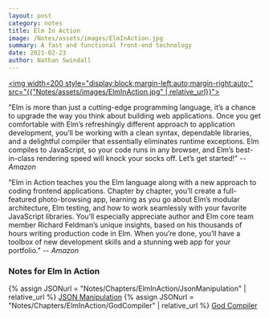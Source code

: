 ```yaml
---
layout: post
category: notes
title: Elm In Action
image: /Notes/assets/images/ElmInAction.jpg
summary: A fast and functional front-end technology
date: 2021-02-23
author: Nathan Swindall
---
```



<a href="https://www.manning.com/books/elm-in-action?utm_source=Swindeasy&utm_medium=affiliate&utm_campaign=book_rfeldman_elm_4_14_20&utm_content=number2&a_aid=Swindeasy&a_bid=a11d59e7"><img width=200 style="display:block;margin-left:auto;margin-right:auto;" src="{{"Notes/assets/images/ElmInAction.jpg" | relative_url}}"></a>



"Elm is more than just a cutting-edge programming language, it’s a chance to upgrade the way you think about building web applications. Once you get comfortable with Elm’s refreshingly different approach to application development, you’ll be working with a clean syntax, dependable libraries, and a delightful compiler that essentially eliminates runtime exceptions. Elm compiles to JavaScript, so your code runs in any browser, and Elm’s best-in-class rendering speed will knock your socks off. Let’s get started!"
                                                                                                                                                    -- *Amazon*

"Elm in Action teaches you the Elm language along with a new approach to coding frontend applications. Chapter by chapter, you’ll create a full-featured photo-browsing app, learning as you go about Elm’s modular architecture, Elm testing, and how to work seamlessly with your favorite JavaScript libraries. You’ll especially appreciate author and Elm core team member Richard Feldman’s unique insights, based on his thousands of hours writing production code in Elm. When you’re done, you’ll have a toolbox of new development skills and a stunning web app for your portfolio." -- *Amazon*



### **Notes for Elm In Action**

{% assign JSONurl = "Notes/Chapters/ElmInAction/JsonManipulation" | relative_url %} 
<a href="{{JSONurl}}">JSON Manipulation</a>
{% assign JSONurl = "Notes/Chapters/ElmInAction/GodCompiler" | relative_url %} 
<a href="{{JSONurl}}">God Compiler</a>


